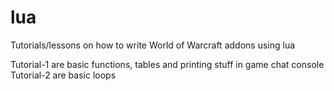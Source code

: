# lua
Tutorials/lessons on how to write World of Warcraft addons using lua

Tutorial-1 are basic functions, tables and printing stuff in game chat console
Tutorial-2 are basic loops
